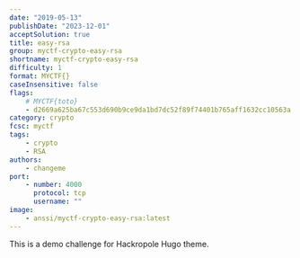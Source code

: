 ```yaml
---
date: "2019-05-13"
publishDate: "2023-12-01"
acceptSolution: true
title: easy-rsa
group: myctf-crypto-easy-rsa
shortname: myctf-crypto-easy-rsa
difficulty: 1
format: MYCTF{}
caseInsensitive: false
flags:
    # MYCTF{toto}
    - d2669a625ba67c553d690b9ce9da1bd7dc52f89f74401b765aff1632cc10563a
category: crypto
fcsc: myctf
tags:
    - crypto
    - RSA
authors:
    - changeme
port:
    - number: 4000
      protocol: tcp
      username: ""
image:
    - anssi/myctf-crypto-easy-rsa:latest
---
```


This is a demo challenge for Hackropole Hugo theme.
